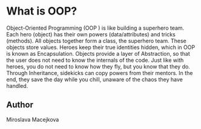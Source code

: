 # What is OOP?

Object-Oriented Programming (OOP ) is like building a superhero team. Each hero (object) has their own powers (data/attributes) and tricks (methods). All objects together form a class, the superhero team. These objects store values. Heroes keep their true identities hidden, which in OOP is known as Encapsulation. Objects provide a layer of Abstraction, so that the user does not need to know the internals of the code. Just like with heroes, you do not need to know how they fly, but you know that they do. Through Inheritance, sidekicks can copy powers from their mentors. In the end, they save the day while you chill, unaware of the chaos they have handled.

## Author
Miroslava Macejkova
